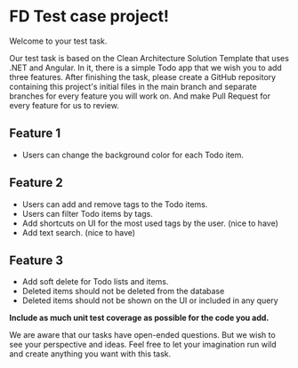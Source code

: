 # FD Test case project!
Welcome to your test task.

Our test task is based on the Clean Architecture Solution Template that uses .NET and Angular. In it, there is a simple Todo app that we wish you to add three features. After finishing the task, please create a GitHub repository containing this project's initial files in the main branch and separate branches for every feature you will work on. And make Pull Request for every feature for us to review.

## Feature 1
- Users can change the background color for each Todo item.

## Feature 2
- Users can add and remove tags to the Todo items.
- Users can filter Todo items by tags.
- Add shortcuts on UI for the most used tags by the user. (nice to have)
- Add text search. (nice to have)

## Feature 3
- Add soft delete for Todo lists and items.
- Deleted items should not be deleted from the database
- Deleted items should not be shown on the UI or included in any query


**Include as much unit test coverage as possible for the code you add.**

We are aware that our tasks have open-ended questions. But we wish to see your perspective and ideas. Feel free to let your imagination run wild and create anything you want with this task.